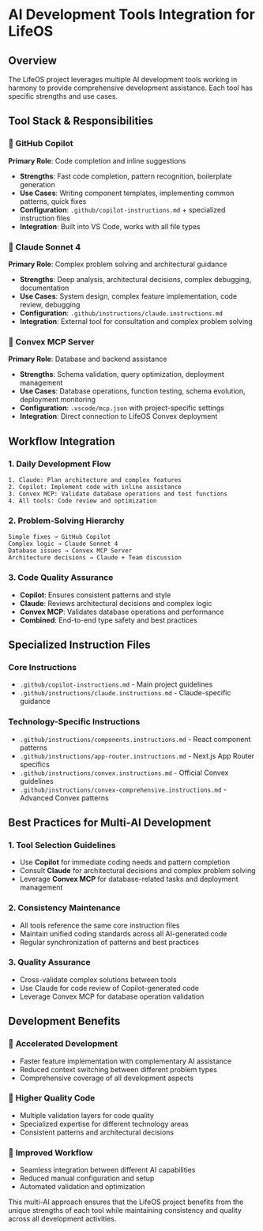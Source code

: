 # AI Development Tools Integration for LifeOS

## Overview
The LifeOS project leverages multiple AI development tools working in harmony to provide comprehensive development assistance. Each tool has specific strengths and use cases.

## Tool Stack & Responsibilities

### 🤖 GitHub Copilot
**Primary Role**: Code completion and inline suggestions
- **Strengths**: Fast code completion, pattern recognition, boilerplate generation
- **Use Cases**: Writing component templates, implementing common patterns, quick fixes
- **Configuration**: `.github/copilot-instructions.md` + specialized instruction files
- **Integration**: Built into VS Code, works with all file types

### 🧠 Claude Sonnet 4
**Primary Role**: Complex problem solving and architectural guidance
- **Strengths**: Deep analysis, architectural decisions, complex debugging, documentation
- **Use Cases**: System design, complex feature implementation, code review, debugging
- **Configuration**: `.github/instructions/claude.instructions.md`
- **Integration**: External tool for consultation and complex problem solving

### 🔗 Convex MCP Server
**Primary Role**: Database and backend assistance
- **Strengths**: Schema validation, query optimization, deployment management
- **Use Cases**: Database operations, function testing, schema evolution, deployment monitoring
- **Configuration**: `.vscode/mcp.json` with project-specific settings
- **Integration**: Direct connection to LifeOS Convex deployment

## Workflow Integration

### 1. **Daily Development Flow**
```
1. Claude: Plan architecture and complex features
2. Copilot: Implement code with inline assistance
3. Convex MCP: Validate database operations and test functions
4. All tools: Code review and optimization
```

### 2. **Problem-Solving Hierarchy**
```
Simple fixes → GitHub Copilot
Complex logic → Claude Sonnet 4  
Database issues → Convex MCP Server
Architecture decisions → Claude + Team discussion
```

### 3. **Code Quality Assurance**
- **Copilot**: Ensures consistent patterns and style
- **Claude**: Reviews architectural decisions and complex logic
- **Convex MCP**: Validates database operations and performance
- **Combined**: End-to-end type safety and best practices

## Specialized Instruction Files

### Core Instructions
- `.github/copilot-instructions.md` - Main project guidelines
- `.github/instructions/claude.instructions.md` - Claude-specific guidance

### Technology-Specific Instructions
- `.github/instructions/components.instructions.md` - React component patterns
- `.github/instructions/app-router.instructions.md` - Next.js App Router specifics
- `.github/instructions/convex.instructions.md` - Official Convex guidelines
- `.github/instructions/convex-comprehensive.instructions.md` - Advanced Convex patterns

## Best Practices for Multi-AI Development

### 1. **Tool Selection Guidelines**
- Use **Copilot** for immediate coding needs and pattern completion
- Consult **Claude** for architectural decisions and complex problem solving
- Leverage **Convex MCP** for database-related tasks and deployment management

### 2. **Consistency Maintenance**
- All tools reference the same core instruction files
- Maintain unified coding standards across all AI-generated code
- Regular synchronization of patterns and best practices

### 3. **Quality Assurance**
- Cross-validate complex solutions between tools
- Use Claude for code review of Copilot-generated code
- Leverage Convex MCP for database operation validation

## Development Benefits

### 🚀 **Accelerated Development**
- Faster feature implementation with complementary AI assistance
- Reduced context switching between different problem types
- Comprehensive coverage of all development aspects

### 🎯 **Higher Quality Code**
- Multiple validation layers for code quality
- Specialized expertise for different technology areas
- Consistent patterns and architectural decisions

### 🔄 **Improved Workflow**
- Seamless integration between different AI capabilities
- Reduced manual configuration and setup
- Automated validation and optimization

This multi-AI approach ensures that the LifeOS project benefits from the unique strengths of each tool while maintaining consistency and quality across all development activities.

